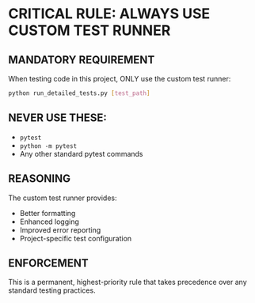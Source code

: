 # CRITICAL RULE: ALWAYS USE CUSTOM TEST RUNNER

## MANDATORY REQUIREMENT

When testing code in this project, ONLY use the custom test runner:

```bash
python run_detailed_tests.py [test_path]
```

## NEVER USE THESE:
- `pytest`
- `python -m pytest`
- Any other standard pytest commands

## REASONING
The custom test runner provides:
- Better formatting
- Enhanced logging
- Improved error reporting
- Project-specific test configuration

## ENFORCEMENT
This is a permanent, highest-priority rule that takes precedence over any standard testing practices. 